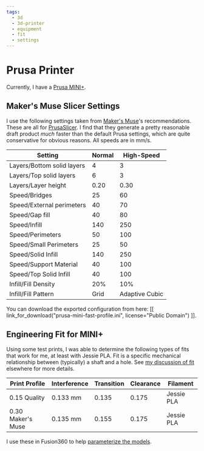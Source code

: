 ```yaml
---
tags:
  - 3d
  - 3d-printer
  - equipment
  - fit
  - settings
---
```

# Prusa Printer

<!-- TODO:
* Different kinds of bed material
* Cleaning the bed
* Removing prints from the bed (let it cool, flex the spring steel)
-->
Currently, I have a [Prusa
MINI+](https://www.prusa3d.com/category/original-prusa-mini/). 

## Maker's Muse Slicer Settings

I use the following settings taken from [Maker's
Muse](https://www.makersmuse.com)'s recommendations. These are all for
[PrusaSlicer](https://www.prusa3d.com/page/prusaslicer_424/). I find that they
generate a pretty reasonable draft product _much_ faster than the default Prusa
settings, which are quite conservative for obvious reasons. All speeds are in
mm/s.

| Setting                    | Normal | High-Speed     |
| -------------------------- | ------ | -------------- |
| Layers/Bottom solid layers | 4      | 3              |
| Layers/Top solid layers    | 6      | 3              |
| Layers/Layer height        | 0.20   | 0.30           |
| Speed/Bridges              | 25     | 60             |
| Speed/External perimeters  | 40     | 70             |
| Speed/Gap fill             | 40     | 80             |
| Speed/Infill               | 140    | 250            |
| Speed/Perimeters           | 50     | 100            |
| Speed/Small Perimeters     | 25     | 50             |
| Speed/Solid Infill         | 140    | 250            |
| Speed/Support Material     | 40     | 100            |
| Speed/Top Solid Infill     | 40     | 100            |
| Infill/Fill Density        | 20%    | 10%            |
| Infill/Fill Pattern        | Grid   | Adaptive Cubic |

You can download the exported configuration from here:
[[ link_for_download("prusa-mini-fast-profile.ini", license="Public
Domain") ]].

## Engineering Fit for MINI+

Using some test prints, I was able to determine the following types of fits that
work for me, at least with Jessie PLA. Fit is a specific mechanical relationship
between (typically) a shaft and a hole. See [my discussion of
fit](../mechanical/fit.md) elsewhere for more details.

| Print Profile     | Interference | Transition | Clearance | Filament   |
| ----------------- | ------------ | ---------- | --------- | ---------- |
| 0.15 Quality      | 0.133 mm     | 0.135      | 0.175     | Jessie PLA |
| 0.30 Maker's Muse | 0.135 mm     | 0.155      | 0.175     | Jessie PLA |

I use these in Fusion360 to help [parameterize the models](parametric-parameters.md).
